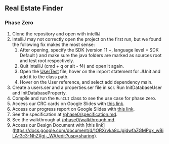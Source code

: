 ## Real Estate Finder 

### Phase Zero
1. Clone the repository and open with intelliJ
2. IntelliJ may not correctly open the project on the first run, but we found the following fix makes the most sense:
   1. After opening, specify the SDK (version 11 +, language level = SDK Default ) and make sure the java folders are marked as sources root and test root respectively.  
   2. Quit intelliJ (cmd + q or alt - f4) and open it again.
   3. Open the [UserTest](src/test/java/UserTest.java) file, hover on the import statement for JUnit and add it to the class path. 
   4. Hover on the User reference, and select add dependency main.
3. Create a users.ser and a properties.ser file in scr. Run InitDatabaseUser and InitDatabaseProperty.
4. Compile and run the `RunCLI` class to see the use case for phase zero.  
5. Access our CRC cards on Google Slides with [this link](https://docs.google.com/presentation/d/1Mu9Qdts7k7ZLW-95XuRka-Ors4-egG93xTJBwq6y4vs/edit?usp=sharing).   
6. Access our progress report on Google Slides with [this link](https://docs.google.com/presentation/d/1oNdV-nw-VKgX509FwUFzya7Wf3CHYTNlH2xfX2xgvPQ/edit?usp=sharing).
7. See the specification at [/phase0/specification.md](phase0/specification.md).
8. See the walkthrough at [/phase0/walkthrough.md](phase0/walkthrough.md).
9. Access our Design Document with [this link] (https://docs.google.com/document/d/1ORXrvka8cJgjdwfaZGMPgx_wBiLA-3c3-NhZXgj-_WA/edit?usp=sharing).
